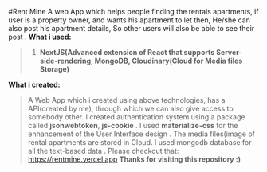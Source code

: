 #Rent Mine
A web App which helps people finding the rentals apartments, if user is a property owner, and wants his apartment to let
then, He/she can also post his apartment details, So other users will also be able to see their post .
**What i used:**
> 1. **NextJS(Advanced extension of React that supports Server-side-rendering, MongoDB, Cloudinary(Cloud for Media files Storage)**

**What i created:**
> A Web App which i created using above technologies, has a API(created by me), through which we can also give access to somebody other.
> I created authentication system using a package called **jsonwebtoken**, **js-cookie** .
> I used **materialize-css** for the enhancement of the User Interface design .
>  The media files(image of rental apartments are stored in Cloud.
>  I used mongodb database for all the text-based data .
 Please checkout that: https://rentmine.vercel.app
 **Thanks for visiting this repository :)**
